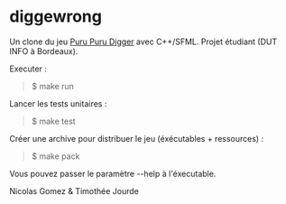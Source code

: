 diggewrong
==========

Un clone du jeu [Puru Puru Digger]() avec C++/SFML. Projet étudiant (DUT INFO à Bordeaux).

Executer :
  >$ make run

Lancer les tests unitaires :
  >$ make test

Créer une archive pour distribuer le jeu (éxécutables + ressources) :
  >$ make pack

Vous pouvez passer le paramètre --help à l'éxecutable.

Nicolas Gomez & Timothée Jourde